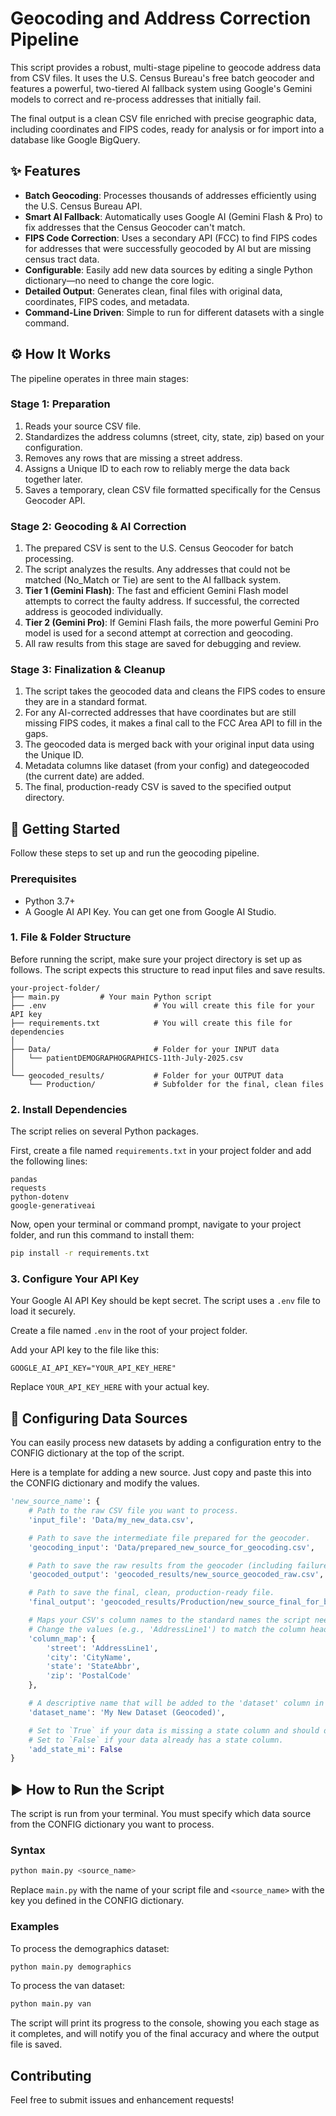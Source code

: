 # Geocoding and Address Correction Pipeline

This script provides a robust, multi-stage pipeline to geocode address data from CSV files. It uses the U.S. Census Bureau's free batch geocoder and features a powerful, two-tiered AI fallback system using Google's Gemini models to correct and re-process addresses that initially fail.

The final output is a clean CSV file enriched with precise geographic data, including coordinates and FIPS codes, ready for analysis or for import into a database like Google BigQuery.

## ✨ Features

- **Batch Geocoding**: Processes thousands of addresses efficiently using the U.S. Census Bureau API.
- **Smart AI Fallback**: Automatically uses Google AI (Gemini Flash & Pro) to fix addresses that the Census Geocoder can't match.
- **FIPS Code Correction**: Uses a secondary API (FCC) to find FIPS codes for addresses that were successfully geocoded by AI but are missing census tract data.
- **Configurable**: Easily add new data sources by editing a single Python dictionary—no need to change the core logic.
- **Detailed Output**: Generates clean, final files with original data, coordinates, FIPS codes, and metadata.
- **Command-Line Driven**: Simple to run for different datasets with a single command.

## ⚙️ How It Works

The pipeline operates in three main stages:

### Stage 1: Preparation

1. Reads your source CSV file.
2. Standardizes the address columns (street, city, state, zip) based on your configuration.
3. Removes any rows that are missing a street address.
4. Assigns a Unique ID to each row to reliably merge the data back together later.
5. Saves a temporary, clean CSV file formatted specifically for the Census Geocoder API.

### Stage 2: Geocoding & AI Correction

1. The prepared CSV is sent to the U.S. Census Geocoder for batch processing.
2. The script analyzes the results. Any addresses that could not be matched (No_Match or Tie) are sent to the AI fallback system.
3. **Tier 1 (Gemini Flash)**: The fast and efficient Gemini Flash model attempts to correct the faulty address. If successful, the corrected address is geocoded individually.
4. **Tier 2 (Gemini Pro)**: If Gemini Flash fails, the more powerful Gemini Pro model is used for a second attempt at correction and geocoding.
5. All raw results from this stage are saved for debugging and review.

### Stage 3: Finalization & Cleanup

1. The script takes the geocoded data and cleans the FIPS codes to ensure they are in a standard format.
2. For any AI-corrected addresses that have coordinates but are still missing FIPS codes, it makes a final call to the FCC Area API to fill in the gaps.
3. The geocoded data is merged back with your original input data using the Unique ID.
4. Metadata columns like dataset (from your config) and dategeocoded (the current date) are added.
5. The final, production-ready CSV is saved to the specified output directory.

## 🚀 Getting Started

Follow these steps to set up and run the geocoding pipeline.

### Prerequisites

- Python 3.7+
- A Google AI API Key. You can get one from Google AI Studio.
### 1. File & Folder Structure

Before running the script, make sure your project directory is set up as follows. The script expects this structure to read input files and save results.

```plaintext
your-project-folder/
├── main.py         # Your main Python script
├── .env                        # You will create this file for your API key
├── requirements.txt            # You will create this file for dependencies
│
├── Data/                       # Folder for your INPUT data
│   └── patientDEMOGRAPHOGRAPHICS-11th-July-2025.csv
│
└── geocoded_results/           # Folder for your OUTPUT data
    └── Production/             # Subfolder for the final, clean files
```

### 2. Install Dependencies

The script relies on several Python packages.

First, create a file named `requirements.txt` in your project folder and add the following lines:

```plaintext
pandas
requests
python-dotenv
google-generativeai
```

Now, open your terminal or command prompt, navigate to your project folder, and run this command to install them:

```bash
pip install -r requirements.txt
```

### 3. Configure Your API Key

Your Google AI API Key should be kept secret. The script uses a `.env` file to load it securely.

Create a file named `.env` in the root of your project folder.

Add your API key to the file like this:

```
GOOGLE_AI_API_KEY="YOUR_API_KEY_HERE"
```

Replace `YOUR_API_KEY_HERE` with your actual key.

## 🔧 Configuring Data Sources

You can easily process new datasets by adding a configuration entry to the CONFIG dictionary at the top of the script.

Here is a template for adding a new source. Just copy and paste this into the CONFIG dictionary and modify the values.

```python
'new_source_name': {
    # Path to the raw CSV file you want to process.
    'input_file': 'Data/my_new_data.csv',

    # Path to save the intermediate file prepared for the geocoder.
    'geocoding_input': 'Data/prepared_new_source_for_geocoding.csv',

    # Path to save the raw results from the geocoder (including failures).
    'geocoded_output': 'geocoded_results/new_source_geocoded_raw.csv',

    # Path to save the final, clean, production-ready file.
    'final_output': 'geocoded_results/Production/new_source_final_for_bigquery.csv',

    # Maps your CSV's column names to the standard names the script needs.
    # Change the values (e.g., 'AddressLine1') to match the column headers in your CSV.
    'column_map': {
        'street': 'AddressLine1',
        'city': 'CityName',
        'state': 'StateAbbr',
        'zip': 'PostalCode'
    },

    # A descriptive name that will be added to the 'dataset' column in the final output file.
    'dataset_name': 'My New Dataset (Geocoded)',

    # Set to `True` if your data is missing a state column and should default to 'MI'.
    # Set to `False` if your data already has a state column.
    'add_state_mi': False
}
```

## ▶️ How to Run the Script

The script is run from your terminal. You must specify which data source from the CONFIG dictionary you want to process.

### Syntax
```bash
python main.py <source_name>
```

Replace `main.py` with the name of your script file and `<source_name>` with the key you defined in the CONFIG dictionary.

### Examples
To process the demographics dataset:
```bash
python main.py demographics
```

To process the van dataset:
```bash
python main.py van
```

The script will print its progress to the console, showing you each stage as it completes, and will notify you of the final accuracy and where the output file is saved.

## Contributing

Feel free to submit issues and enhancement requests!
